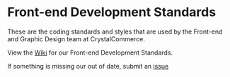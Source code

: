 # Front-end Development Standards

These are the coding standards and styles that are used by the Front-end and Graphic Design team at CrystalCommerce.

View the [Wiki](https://github.com/crystalcommerce/Frontend-Standards/wiki) for our Front-end Development Standards.

If something is missing our out of date, submit an [issue](https://github.com/crystalcommerce/Frontend-Standards/issues)
